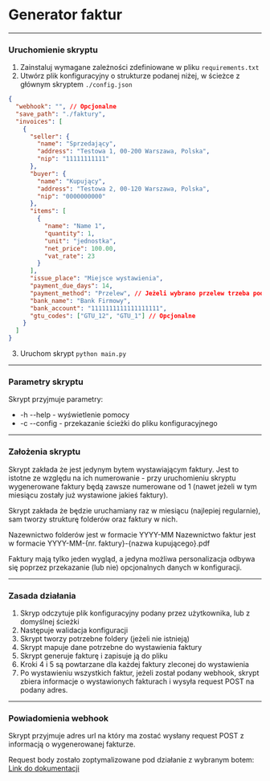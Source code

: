 # Generator faktur

---

### Uruchomienie skryptu

1. Zainstaluj wymagane zależności zdefiniowane w pliku `requirements.txt`
2. Utwórz plik konfiguracyjny o strukturze podanej niżej, w ścieżce z głównym skryptem `./config.json`
```json
{
  "webhook": "", // Opcjonalne
  "save_path": "./faktury",
  "invoices": [
    {
      "seller": {
        "name": "Sprzedający",
        "address": "Testowa 1, 00-200 Warszawa, Polska",
        "nip": "11111111111"
      },
      "buyer": {
        "name": "Kupujący",
        "address": "Testowa 2, 00-120 Warszawa, Polska",
        "nip": "0000000000"
      },
      "items": [
        {
          "name": "Name 1",
          "quantity": 1,
          "unit": "jednostka",
          "net_price": 100.00,
          "vat_rate": 23
        }
      ],
      "issue_place": "Miejsce wystawienia",
      "payment_due_days": 14,
      "payment_method": "Przelew", // Jeżeli wybrano przelew trzeba podać nazwę banku i nr. konta
      "bank_name": "Bank Firmowy",
      "bank_account": "1111111111111111111",
      "gtu_codes": ["GTU_12", "GTU_1"] // Opcjonalne
    }
  ]
}
```
3. Uruchom skrypt `python main.py`

---

### Parametry skryptu
Skrypt przyjmuje parametry:
* -h --help - wyświetlenie pomocy
* -c --config - przekazanie ścieżki do pliku konfiguracyjnego

---

### Założenia skryptu

Skrypt zakłada że jest jedynym bytem wystawiającym faktury. Jest to istotne ze względu na ich numerowanie - przy uruchomieniu skryptu wygenerowane faktury będą zawsze numerowane od 1 (nawet jeżeli w tym miesiącu zostały już wystawione jakieś faktury).

Skrypt zakłada że będzie uruchamiany raz w miesiącu (najlepiej regularnie), sam tworzy strukturę folderów oraz faktury w nich.

Nazewnictwo folderów jest w formacie YYYY-MM
Nazewnictwo faktur jest w formacie YYYY-MM-{nr. faktury}-{nazwa kupującego}.pdf

Faktury mają tylko jeden wygląd, a jedyna możliwa personalizacja odbywa się poprzez przekazanie (lub nie) opcjonalnych danych w konfiguracji.

---

### Zasada działania

1. Skryp odczytuje plik konfiguracyjny podany przez użytkownika, lub z domyślnej ścieżki
2. Następuje walidacja konfiguracji
3. Skrypt tworzy potrzebne foldery (jeżeli nie istnieją)
4. Skrypt mapuje dane potrzebne do wystawienia faktury
5. Skrypt generuje fakturę i zapisuje ją do pliku
6. Kroki 4 i 5 są powtarzane dla każdej faktury zleconej do wystawienia
7. Po wystawieniu wszystkich faktur, jeżeli został podany webhook, skrypt zbiera informacje o wystawionych fakturach i wysyła request POST na podany adres.

---

### Powiadomienia webhook

Skrypt przyjmuje adres url na który ma zostać wysłany request POST z informacją o wygenerowanej fakturze.

Request body zostało zoptymalizowane pod działanie z wybranym botem: [Link do dokumentacji](https://matrix-org.github.io/matrix-hookshot/latest/setup/webhooks.html)
